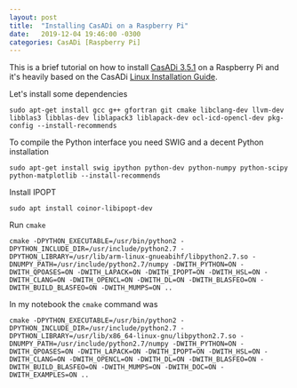 ```yaml
---
layout: post
title:  "Installing CasADi on a Raspberry Pi"
date:   2019-12-04 19:46:00 -0300
categories: CasADi [Raspberry Pi]
---
```


This is a brief tutorial on how to install [CasADi 3.5.1](https://github.com/casadi/casadi/releases/tag/3.5.1) on a Raspberry Pi and it's heavily based on the CasADi [Linux Installation Guide](https://github.com/casadi/casadi/wiki/InstallationLinux).

Let's install some dependencies

``sudo apt-get install gcc g++ gfortran git cmake libclang-dev llvm-dev libblas3 libblas-dev liblapack3 liblapack-dev ocl-icd-opencl-dev pkg-config --install-recommends``

To compile the Python interface you need SWIG and a decent Python installation

``sudo apt-get install swig ipython python-dev python-numpy python-scipy python-matplotlib --install-recommends``

Install IPOPT

``sudo apt install coinor-libipopt-dev``

Run `cmake`

``cmake -DPYTHON_EXECUTABLE=/usr/bin/python2 -DPYTHON_INCLUDE_DIR=/usr/include/python2.7 -DPYTHON_LIBRARY=/usr/lib/arm-linux-gnueabihf/libpython2.7.so -DNUMPY_PATH=/usr/include/python2.7/numpy -DWITH_PYTHON=ON -DWITH_QPOASES=ON -DWITH_LAPACK=ON -DWITH_IPOPT=ON -DWITH_HSL=ON -DWITH_CLANG=ON -DWITH_OPENCL=ON -DWITH_DL=ON -DWITH_BLASFEO=ON -DWITH_BUILD_BLASFEO=ON -DWITH_MUMPS=ON ..``

In my notebook the `cmake` command was

``cmake -DPYTHON_EXECUTABLE=/usr/bin/python2 -DPYTHON_INCLUDE_DIR=/usr/include/python2.7 -DPYTHON_LIBRARY=/usr/lib/x86_64-linux-gnu/libpython2.7.so -DNUMPY_PATH=/usr/include/python2.7/numpy -DWITH_PYTHON=ON -DWITH_QPOASES=ON -DWITH_LAPACK=ON -DWITH_IPOPT=ON -DWITH_HSL=ON -DWITH_CLANG=ON -DWITH_OPENCL=ON -DWITH_DL=ON -DWITH_BLASFEO=ON -DWITH_BUILD_BLASFEO=ON -DWITH_MUMPS=ON -DWITH_DOC=ON -DWITH_EXAMPLES=ON ..``

